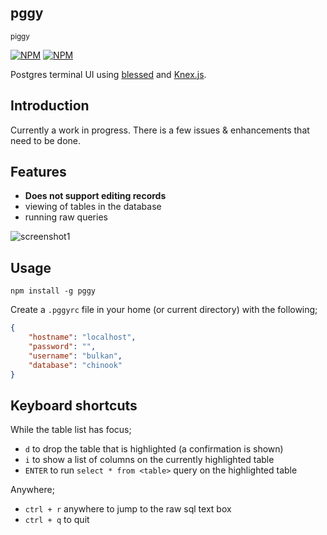 ## pggy
<sub>piggy</sub>

[![NPM](https://nodei.co/npm/pggy.png?downloads=true&stars=true)](https://nodei.co/npm/pggy/) [![NPM](https://nodei.co/npm-dl/pggy.png?months=3)](https://nodei.co/npm/pggy/)


Postgres terminal UI using [blessed](https://github.com/chjj/blessed) and [Knex.js](http://knexjs.org).

## Introduction

Currently a work in progress. There is a few issues & enhancements that need to be done.

## Features

* **Does not support editing records**
* viewing of tables in the database
* running raw queries


![screenshot1](https://raw.github.com/bulkan/pggy/master/images/screenshot1.png)



## Usage

`npm install -g pggy`

Create a `.pggyrc` file in your home (or current directory) with the following;

```json
{
    "hostname": "localhost",
    "password": "",
    "username": "bulkan",
    "database": "chinook"
}
```


## Keyboard shortcuts

While the table list has focus; 

* `d` to drop the table that is highlighted (a confirmation is shown)
* `i` to show a list of columns on the currently highlighted table
* `ENTER` to run `select * from <table>` query on the highlighted table

Anywhere;

* `ctrl + r` anywhere to jump to the raw sql text box
* `ctrl + q` to quit 
